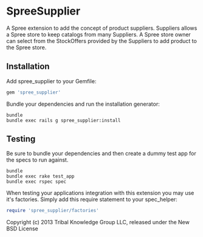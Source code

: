 SpreeSupplier
================

A Spree extension to add the concept of product suppliers. Suppliers allows a Spree store to keep catalogs from many Suppliers. A Spree store owner can select from the StockOffers provided by the Suppliers to add product to the Spree store.

Installation
------------

Add spree_supplier to your Gemfile:

```ruby
gem 'spree_supplier'
```

Bundle your dependencies and run the installation generator:

```shell
bundle
bundle exec rails g spree_supplier:install
```

Testing
-------

Be sure to bundle your dependencies and then create a dummy test app for the specs to run against.

```shell
bundle
bundle exec rake test_app
bundle exec rspec spec
```

When testing your applications integration with this extension you may use it's factories.
Simply add this require statement to your spec_helper:

```ruby
require 'spree_supplier/factories'
```

Copyright (c) 2013 Tribal Knowledge Group LLC, released under the New BSD License
